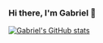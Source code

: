 ### Hi there, I'm Gabriel 👋

[![Gabriel's GitHub stats](https://github-readme-stats.vercel.app/api?username=gabrielstork&show_icons=true&theme=tokyonight)](https://github.com/gabrielstork)
